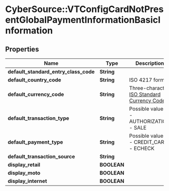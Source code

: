 # CyberSource::VTConfigCardNotPresentGlobalPaymentInformationBasicInformation

## Properties
Name | Type | Description | Notes
------------ | ------------- | ------------- | -------------
**default_standard_entry_class_code** | **String** |  | [optional] 
**default_country_code** | **String** | ISO 4217 format | [optional] 
**default_currency_code** | **String** | Three-character [ISO Standard Currency Codes.](http://apps.cybersource.com/library/documentation/sbc/quickref/currencies.pdf) | [optional] 
**default_transaction_type** | **String** | Possible values: - AUTHORIZATION - SALE | [optional] 
**default_payment_type** | **String** | Possible values: - CREDIT_CARD - ECHECK | [optional] 
**default_transaction_source** | **String** |  | [optional] 
**display_retail** | **BOOLEAN** |  | [optional] 
**display_moto** | **BOOLEAN** |  | [optional] 
**display_internet** | **BOOLEAN** |  | [optional] 


